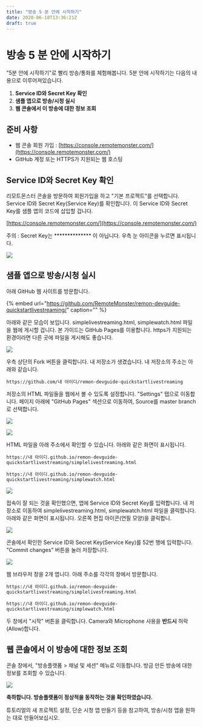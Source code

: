```yaml
---
title: "방송 5 분 안에 시작하기"
date: 2020-06-18T13:36:21Z
draft: true
---
```


# 방송 5 분 안에 시작하기

"5분 안에 시작하기"로 빨리 방송/통화를 체험해봅니다. 5분 안에 시작하기는 다음의 내용으로 이루어져있습니다.

1. **Service ID와 Secret Key 확인**
2. **샘플 앱으로 방송/시청 실시**
3. **웹 콘솔에서 이 방송에 대한 정보 조회**

## 준비 사항

* 웹 콘솔 회원 가입 : [https://console.remotemonster.com/](https://console.remotemonster.com/)
* GitHub 계정 또는 HTTPS가 지원되는 웹 호스팅 

## Service ID와 Secret Key 확인

리모트몬스터 콘솔을 방문하여 회원가입을 하고 "기본 프로젝트"를 선택합니다. Service ID와 Secret Key\(Service Key\)를 확인합니다. 이 Service ID와 Secret Key를 샘플 앱의 코드에 삽입할 겁니다.

[https://console.remotemonster.com/](https://console.remotemonster.com/)

주의 : Secret Key는 \*\*\*\*\*\*\*\*\*\*\*\*\*\* 이 아닙니다. 우측 눈 아이콘을 누르면 표시됩니다.

![](../.gitbook/assets/image-3%20%281%29.png)

## **샘플 앱으로 방송/시청 실시**

아래 GitHub 웹 사이트를 방문합니다.

{% embed url="https://github.com/RemoteMonster/remon-devguide-quickstartlivestreaming/" caption="" %}

아래와 같은 모습이 보입니다. simplelivestreaming.html, simplewatch.html 파일을 웹에 게시할 겁니다. 본 가이드는 GitHub Pages를 이용합니다. https가 지원되는 환경이라면 다른 곳에 파일을 게시해도 좋습니다.

![](../.gitbook/assets/image-2.png)

우측 상단의 Fork 버튼을 클릭합니다. 내 저장소가 생겼습니다. 내 저장소의 주소는 아래와 같습니다.

```text
https://github.com/내 아이디/remon-devguide-quickstartlivestreaming
```

저장소의 HTML 파일들을 웹에서 볼 수 있도록 설정합니다. "Settings" 탭으로 이동합니다. 페이지 아래에 "GitHub Pages" 섹션으로 이동하여, Source를 master branch로 선택합니다.

![](../.gitbook/assets/image-17.png)

![](../.gitbook/assets/image-8.png)

HTML 파일을 아래 주소에서 확인할 수 있습니다. 아래와 같은 화면이 표시됩니다.

```text
https://내 아이디.github.io/remon-devguide-quickstartlivestreaming/simplelivestreaming.html
```

```text
https://내 아이디.github.io/remon-devguide-quickstartlivestreaming/simplewatch.html
```

![](../.gitbook/assets/two-windows.png)

접속이 잘 되는 것을 확인했으면, 앱에 Service ID와 Secret Key를 입력합니다. 내 저장소로 이동하여 simplelivestreaming.html, simplewatch.html 파일을 클릭합니다. 아래와 같은 화면이 표시됩니다. 오른쪽 편집 아이콘\(연필 모양\)을 클릭합니.

![](../.gitbook/assets/image%20%283%29.png)

콘솔에서 확인한 Service ID와 Secret Key\(Service Key\)를 52번 행에 입력합니다. "Commit changes" 버튼을 눌러 저장합니다.

![](../.gitbook/assets/image-1.png)

웹 브라우저 창을 2개 엽니다. 아래 주소를 각각의 창에서 방문합니다.

```text
https://내 아이디.github.io/remon-devguide-quickstartlivestreaming/simplelivestreaming.html
```

```text
https://내 아이디.github.io/remon-devguide-quickstartlivestreaming/simplewatch.html
```

두 창에서 "시작" 버튼을 클릭합니다. Camera와 Microphone 사용을 **반드시** 허락\(Allow\)합니다.

## 웹 콘솔에서 이 방송에 대한 정보 조회

콘솔 창에서, "방송플랫폼 &gt; 채널 및 세션" 메뉴로 이동합니다. 방금 만든 방송에 대한 정보를 조회할 수 있습니다.

![](../.gitbook/assets/image-10.png)

**축하합니다. 방송플랫폼이 정상적을 동작하는 것을 확인하였습니다.**

튜토리얼의 새 프로젝트 설정, 단순 시청 앱 만들기 등을 참고하여, 방송/시청 앱을 원하는 대로 만들어보십시오.

